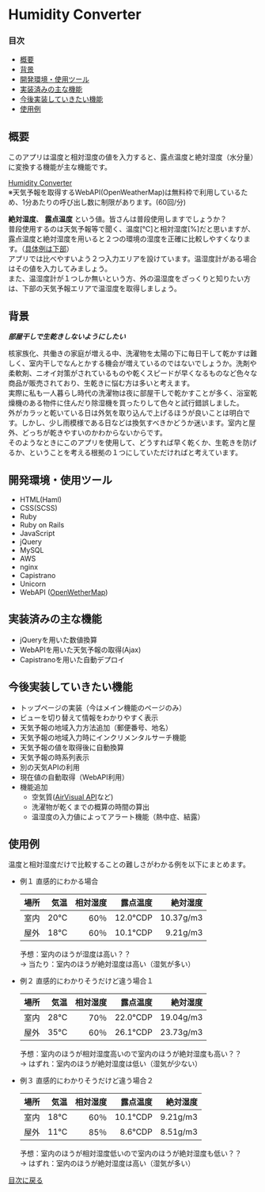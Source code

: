 # Humidity Converter

### 目次

- [概要](https://github.com/matttttttso/humidity_converter#%E6%A6%82%E8%A6%81)
- [背景](https://github.com/matttttttso/humidity_converter#%E8%83%8C%E6%99%AF)
- [開発環境・使用ツール](https://github.com/matttttttso/humidity_converter#%E9%96%8B%E7%99%BA%E7%92%B0%E5%A2%83%E4%BD%BF%E7%94%A8%E3%83%84%E3%83%BC%E3%83%AB)
- [実装済みの主な機能](https://github.com/matttttttso/humidity_converter#%E5%AE%9F%E8%A3%85%E6%B8%88%E3%81%BF%E3%81%AE%E4%B8%BB%E3%81%AA%E6%A9%9F%E8%83%BD)
- [今後実装していきたい機能](https://github.com/matttttttso/humidity_converter#%E4%BB%8A%E5%BE%8C%E5%AE%9F%E8%A3%85%E3%81%97%E3%81%A6%E3%81%84%E3%81%8D%E3%81%9F%E3%81%84%E6%A9%9F%E8%83%BD)
- [使用例][使用例]

[使用例]:https://github.com/matttttttso/humidity_converter#%E4%BD%BF%E7%94%A8%E4%BE%8B

## 概要

このアプリは温度と相対湿度の値を入力すると、露点温度と絶対湿度（水分量）に変換する機能が主な機能です。

[Humidity Converter](http://18.178.160.115/)  
※天気予報を取得するWebAPI(OpenWeatherMap)は無料枠で利用しているため、1分あたりの呼び出し数に制限があります。(60回/分)

**絶対湿度**、
**露点温度**
という値。皆さんは普段使用しますでしょうか？  
普段使用するのは天気予報等で聞く、温度[℃]と相対湿度[%]だと思いますが、露点温度と絶対湿度を用いると２つの環境の湿度を正確に比較しやすくなります。（[具体例は下部][使用例]）  
アプリでは比べやすいよう２つ入力エリアを設けています。温湿度計がある場合はその値を入力してみましょう。  
また、温湿度計が１つしか無いという方、外の温湿度をざっくりと知りたい方は、下部の天気予報エリアで温湿度を取得しましょう。

## 背景

***部屋干しで生乾きしないようにしたい***

核家族化、共働きの家庭が増える中、洗濯物を太陽の下に毎日干して乾かすは難しく、室内干しでなんとかする機会が増えているのではないでしょうか。洗剤や柔軟剤、ニオイ対策がされているものや乾くスピードが早くなるものなど色々な商品が販売されており、生乾きに悩む方は多いと考えます。  
実際に私も一人暮らし時代の洗濯物は夜に部屋干しで乾かすことが多く、浴室乾燥機のある物件に住んだり除湿機を買ったりして色々と試行錯誤しました。  
外がカラッと乾いている日は外気を取り込んで上げるほうが良いことは明白です。しかし、少し雨模様である日などは換気すべきかどうか迷います。室内と屋外、どっちが乾きやすいのかわからないからです。  
そのようなときにこのアプリを使用して、どうすれば早く乾くか、生乾きを防げるか、ということを考える根拠の１つにしていただければと考えています。

## 開発環境・使用ツール

- HTML(Haml)
- CSS(SCSS)
- Ruby
- Ruby on Rails
- JavaScript
- jQuery
- MySQL
- AWS
- nginx
- Capistrano
- Unicorn
- WebAPI ([OpenWetherMap](https://openweathermap.org/api))

## 実装済みの主な機能

- jQueryを用いた数値換算
- WebAPIを用いた天気予報の取得(Ajax)
- Capistranoを用いた自動デプロイ

## 今後実装していきたい機能

- トップページの実装（今はメイン機能のページのみ）
- ビューを切り替えて情報をわかりやすく表示
- 天気予報の地域入力方法追加（郵便番号、地名）
- 天気予報の地域入力時にインクリメンタルサーチ機能
- 天気予報の値を取得後に自動換算
- 天気予報の時系列表示
- 別の天気APIの利用
- 現在値の自動取得（WebAPI利用）
- 機能追加
  - 空気質([AirVisual API](https://www.airvisual.com/)など)
  - 洗濯物が乾くまでの概算の時間の算出
  - 温湿度の入力値によってアラート機能（熱中症、結露）


## 使用例

温度と相対湿度だけで比較することの難しさがわかる例を以下にまとめます。

- 例１  直感的にわかる場合

  | 場所 | 気温 |相対湿度| 露点温度 |絶対湿度|
  |:---:| ---: | ---: | ---: | ---: |
  | 室内 | 20°C | 60％ | 12.0°CDP | 10.37g/m3 |
  | 屋外 | 18°C | 60％ | 10.1°CDP | 9.21g/m3 |

  予想：室内のほうが湿度は高い？？  
  -> 当たり：室内のほうが絶対湿度は高い（湿気が多い）

- 例２  直感的にわかりそうだけど違う場合１

  | 場所 | 気温 |相対湿度| 露点温度 |絶対湿度|
  |:---:| ---: | ---: | ---: | ---: |
  | 室内 | 28°C | 70％ | 22.0°CDP | 19.04g/m3 |
  | 屋外 | 35°C | 60％ | 26.1°CDP | 23.73g/m3 |

  予想：室内のほうが相対湿度高いので室内のほうが絶対湿度も高い？？  
  -> はずれ：室内のほうが絶対湿度は低い（湿気が少ない）

- 例３  直感的にわかりそうだけど違う場合２

  | 場所 | 気温 |相対湿度| 露点温度 |絶対湿度|
  |:---:| ---: | ---: | ---: | ---: |
  | 室内 | 18°C | 60％ | 10.1°CDP | 9.21g/m3 |
  | 屋外 | 11°C | 85％ | 8.6°CDP | 8.51g/m3 |

  予想：室内のほうが相対湿度低いので室内のほうが絶対湿度も低い？？  
  -> はずれ：室内のほうが絶対湿度は高い（湿気が多い）

[目次に戻る](https://github.com/matttttttso/humidity_converter/blob/master/README.md#%E7%9B%AE%E6%AC%A1)
